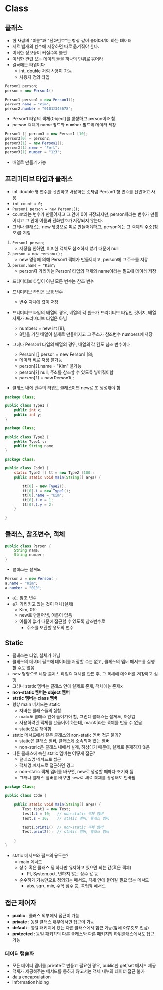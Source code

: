 # Class

## 클래스

* 한 사람의 "이름"과 "전화번호"는 항상 같이 붙어다녀야 하는 데이터
* 서로 별개의 변수에 저장하면 따로 옮겨줘야 한다.
* 이러한 정보들이 커질수록 불편
* 이러한 관련 있는 데이터 들을 하나의 단위로 묶어라
* 결국에는 타입이다
  * int, double 처럼 사용이 가능
  * 사용자 정의 타입

```java
Person1 person;
person = new Person1();

Person1 person2 = new Person1();
person2.name = "Kim";
person2.number = "01012345678";
```

* Person1 타입의 객체(Object)를 생성하고 person이라 함
* person 객체의 name 필드와 number 필드에 데이터 저장

```java
Person1 [] person3 = new Person1 [10];
person3[0] = person2;
person3[1] = new Person1();
person3[1].name = "Park";
person3[1].number = "123";
```

* 배열로 만들기 가능



## 프리미티브 타입과 클래스

* int, double 형 변수를 선언하고 사용하는 것처럼 Person1 형 변수를 선언하고 사용
* `int count = 0;`
* `Person1 person = new Person1();`
* count라는 변수가 만들어지고 그 안에 0이 저장되지만, person이라는 변수가 만들어지고 그 안에 이름과 전화번호가 저장되지 않는다.
* 그러나 클래스는 new 명령으로 따로 만들어야하고, person에는 그 객체의 주소(참조)를 저장

1. `Person1 person;`
   * 저장을 안하면, 어떠한 객체도 참조하지 않기 때문에 null
2. `person = new Person1();`
   * new 명령에 의해 Person1 객체가 만들어지고, person에 그 주소를 저장
3. `person.name = "Kim";`
   * person이 가리키는 Person1 타입의 객체의 name이라는 필드에 데이터 저장

* 프리미티브 타입이 아닌 모든 변수는 참조 변수

* 프리미티브 타입은 보통 변수

  * 변수 자체에 값이 저장

* 프리미티브 타입의 배열의 경우, 배열의 각 원소가 프리미티브 타입인 것이지, 배열 자체가 프리미티브 타입은 아님

  * numbers = new int [8];
  * 8칸을 가진 배열이 실제로 만들어지고 그 주소가 참조변수 numbers에 저장

* 그러나 Person1 타입의 배열의 경우, 배열의 각 칸도 참조 변수이다

  * Person1 [] person = new Person1 [8];
  * 데이터 바로 저장 불가능
  * person[2].name = "Kim" 불가능
  * person[2] null, 주소를 참조할 수 있도록 넣어줘야함
  * person[2] = new Person1();

  

* 클래스 내에 변수의 타입도 클래스이면 new로 또 생성해야 함

```java
package Class;

public class Type1 {
	public int x;
	public int y;
}
```

```java
package Class;

public class Type2 {
    public Type1 t;
	public String name;
}
```

```java
package Class;

public class Code1 {
	static Type2 [] tt = new Type2 [100];
	public static void main(String[] args) {
        
        tt[0] = new Type2();
        tt[0].t = new Type1();
        tt[0].name = "Kim";
        tt[0].t.x = 1;
        tt[0].t.y = 2;
	}

}
```



## 클래스, 참조변수, 객체

```java
public class Person {
    String name;
    String number;
}
```

* 클래스는 설계도

```java
Person a = new Person();
a.name = "Kim";
a.number = "010";
```

* a는 참조 변수
* a가 가리키고 있는 것이 객체(실체)
  * Kim, 010
  * new로 만들어냄, 이름이 없음
  * 이름이 없기 때문에 접근할 수 있도록 참조변수로
    * 주소를 보관할 용도의 변수



## Static

* 클래스는 타입, 실체가 아님
* 클래스의 데이터 필드에 데이터를 저장할 수는 없고, 클래스의 멤버 메서드를 실행할 수도 없음
* new 명령으로 해당 클래스 타입의 객체를 만든 후, 그 객체에 데이터를 저장하고 실행
* 그러나 static 멤버는 클래스 안에 실제로 존재, 객체에는 존재x
* **non-static 멤버는 object 멤버**
* **static 멤버는 class 멤버**
* 항상 main 메서드는 static
  * 자바는 클래스들의 집합
  * main도 클래스 안에 들어가야 함, 그런데 클래스는 설계도, 허상임
  * 사용하려면 객체를 만들어야 하는데, main이라는 객체를 만들 수 없음
  * static으로 해야함
* static 메서드에서 같은 클래스의 non-static 멤버 접근 불가?
  * static은 클래스 멤버, 클래스에 소속되어 있는 멤버
  * non-static은 클래스 내에서 설계, 허상이기 때문에, 실제로 존재하지 않음
* 다른 클래스에 속한 static 멤버는 어떻게 접근?
  * 클래스명.메서드로 접근
  * 객체명.메서드로 접근하면 경고
  * non-static 객체 멤버를 바꾸면, new로 생성할 때마다 초기화 됨
  * 그러나 클래스 멤버를 바꾸면 new로 새로 객체를 생성해도 안바뀜

```java
package Class;

public class Code {
	
	public static void main(String[] args) {
		Test test1 = new Test;
        test1.t = 10;	// non-static 객체 멤버
        Test.s = 10;	// static 멤버, 클래스 멤버
        
        test1.print1();	// non-static 객체 멤버
        Test.print2();	// static 멤버, 클래스 멤버
        
	}
}

```

* static 메서드와 필드의 용도는?
  * main 메서드
  * 상수 혹은 클래스 당 하나만 유지하고 있으면 되는 값(혹은 객체)
    * PI, System.out, 변하지 않는 상수 값 등
  * 순수하게 기능만으로 정의되는 메서드, 객체 안에 들어갈 필요 없는 메서드
    * abs, sqrt, min, 수학 함수 등, 독립적 메서드



## 접근 제어자

* **public** : 클래스 외부에서 접근이 가능
* **private** : 동일 클래스 내부에서만 접근이 가능
* **default** : 동일 패키지에 있는 다른 클래스에서 접근 가능(앞에 아무것도 안씀)
* **protected** : 동일 패키지의 다른 클래스와 다른 패키지의 하위클래스에서도 접근 가능

### 데이터 캡슐화

* 모든 데이터 멤버를 private로 만들고 필요한 경우, public한 get/set 메서드 제공
* 객체가 제공해주는 메서드를 통하지 않고서는 객체 내부의 데이터 접근 불가
* data encapsulation
* information hiding


